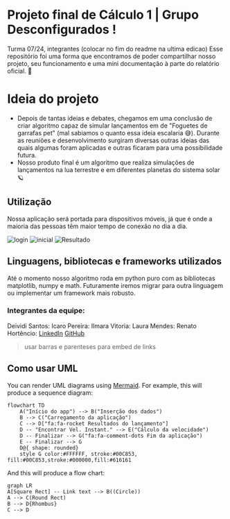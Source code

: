 # Projeto final de Cálculo 1 | Grupo Desconfigurados !

Turma 07/24, integrantes (colocar no fim do readme na ultima edicao)
Esse repositório foi uma forma que encontramos de poder compartilhar nosso projeto, seu funcionamento e uma mini documentação à parte do relatório oficial. 🧐


# Ideia do projeto

  * Depois de tantas ideias e debates, chegamos em uma conclusão de criar algoritmo capaz de simular lançamentos em de "Foguetes de garrafas pet" (mal sabiamos o quanto essa ideia escalaria 😅). Durante as reuniões e desenvolvimento surgiram diversas outras ideias das quais algumas foram aplicadas e outras ficaram para uma possibilidade futura.
  * Nosso produto final é um algoritmo que realiza simulações de lançamentos na lua terrestre e em diferentes planetas do sistema solar 🪐


## Utilização

Nossa aplicação será portada para dispositivos móveis, já que é onde a maioria das pessoas têm maior tempo de conexão no dia a dia.

![login](https://github.com/user-attachments/assets/6c7e5f8b-d758-430c-b17f-b08bb15a73db) ![inicial](https://github.com/user-attachments/assets/aba92533-3a7c-4ea4-aefb-34dd365b0804) ![Resultado](https://github.com/user-attachments/assets/4683eab1-dbba-41c3-b217-579fc059605b)


## Linguagens, bibliotecas e frameworks utilizados

Até o momento nosso algoritmo roda em python puro com as bibliotecas matplotlib, numpy e math. Futuramente iremos migrar para outra linguagem ou implementar um framework mais robusto.


### Integrantes da equipe:  
Deividi Santos:
Icaro Pereira: 
Ilmara Vitoria: 
Laura Mendes: 
Renato Hortêncio: [LinkedIn](https://www.linkedin.com/in/renato-hort%C3%AAncio/) [GitHub](github.com/RenatoHort)
>usar barras e parenteses para embed de links


## Como usar UML

You can render UML diagrams using [Mermaid](https://mermaidjs.github.io/). For example, this will produce a sequence diagram:

```mermaid
flowchart TD
    A("Início do app") --> B("Inserção dos dados")
    B --> C("Carregamento da aplicação")
    C --> D["fa:fa-rocket Resultados do lançamento"]
    D -- "Encontrar Vel. Instant." --> E("Cálculo da velocidade")
    D -- Finalizar --> G("fa:fa-comment-dots Fim da aplicação")
    E -- Finalizar --> G
    D@{ shape: rounded}
    style G color:#FFFFFF, stroke:#00C853, fill:#00C853,stroke:#000000,fill:#616161
```

And this will produce a flow chart:

```mermaid
graph LR
A[Square Rect] -- Link text --> B((Circle))
A --> C(Round Rect)
B --> D{Rhombus}
C --> D
```
